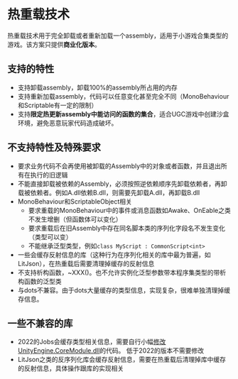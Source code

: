 # 热重载技术

热重载技术用于完全卸载或者重新加载一个assembly，适用于小游戏合集类型的游戏。该方案只提供**商业化版本**。

## 支持的特性

- 支持卸载assembly，卸载100%的assembly所占用的内存
- 支持重新加载assembly，代码可以任意变化甚至完全不同（MonoBehaviour和Scriptable有一定的限制）
- 支持**限定热更新assembly中能访问的函数的集合**，适合UGC游戏中创建沙盒环境，避免恶意玩家代码造成破坏。

## 不支持特性及特殊要求

- 要求业务代码不会再使用被卸载的Assembly中的对象或者函数，并且退出所有在执行的旧逻辑
- 不能直接卸载被依赖的Assembly，必须按照逆依赖顺序先卸载依赖者，再卸载被依赖者。例如A.dll依赖B.dll，则需要先卸载A.dll，再卸载B.dll
- MonoBehaviour和ScriptableObject相关
  - 要求重载的MonoBehaviour中的事件或消息函数如Awake、OnEable之类不发生增删（但函数体可以变化）
  - 要求重载后在旧Assembly中存在同名脚本类的序列化字段名不发生变化（类型可以变）
  - 不能继承泛型类型，例如`class MyScript : CommonScript<int>`
- 一些会缓存反射信息的库（这种行为在序列化相关的库中最为普遍，如LitJson），在热重载后需要清理掉缓存的反射信息
- 不支持析构函数，~XXX()。也不允许实例化泛型参数带本程序集类型的带析构函数的泛型类
- 与dots不兼容。由于dots大量缓存的类型信息，实现复杂，很难单独清理掉缓存信息。


## 一些不兼容的库

- 2022的Jobs会缓存类型相关信息，需要自行小幅[修改UnityEngine.CoreModule.dll](./modifydll.md)的代码。 低于2022的版本不需要修改
- LitJson之类的反序列化库会缓存反射信息，需要在热重载后清理掉库中缓存的反射信息，具体操作跟库的实现相关


